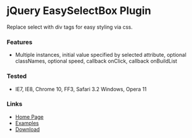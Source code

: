 jQuery EasySelectBox Plugin
===================

Replace select with div tags for easy styling via css.

### Features

* Multiple instances, initial value specified by selected attribute, optional classNames, optional speed, callback onClick, callback onBuildList

### Tested

* IE7, IE8, Chrome 10, FF3, Safari 3.2 Windows, Opera 11

### Links

* [Home Page](http://codefleet.byethost9.com/easy-select-box/)
* [Examples](http://codefleet.byethost9.com/easy-select-box-examples/)
* [Download](http://codefleet.byethost9.com/wp-content/uploads/2012/05/easy_select_box-1.0.5.zip)
 